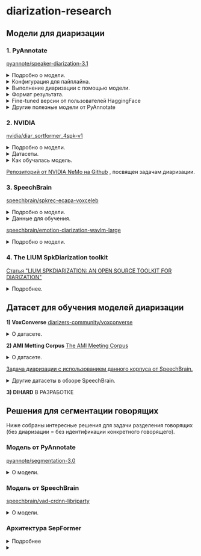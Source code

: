 # diarization-research

## Модели для диаризации
### 1. PyAnnotate <br>
[pyannote/speaker-diarization-3.1](https://huggingface.co/pyannote/speaker-diarization-3.1) <br>

<details>
  <summary>Подробно о модели.</summary>
  
  1. Разделяет аудиозапись на сегменты, где активен каждый говорящий. <br>
  2. Присваивает каждому сегменту уникальный идентификатор говорящего. <br>

  Модель умеет работать с перекрывающейся речью, многоканальными аудио, возможна работа в реальном времени.<br>
  
  **Технические детали**<br>
  - Модель: pyannote/speaker-diarization-3.1.<br>

  - Фреймворк: PyTorch.<br>
  
  - Предобученные веса: Доступны через Hugging Face Model Hub. (Необходимо проверить условия лицензии для коммерческого использования.) <br>
  
  - Языки: Многоязычная поддержка, но с акцентом на английский язык.<br>
  
  - Требования к оборудованию:<br>
  
    - Минимум: CPU (рекомендуется многоядерный процессор).<br>
    
    - Оптимально: GPU (например, NVIDIA с поддержкой CUDA).<br>
</details>

<details>
  <summary>Конфигурация для пайплайна.</summary>
 
```
  version: 3.1.0
  pipeline:
    name: pyannote.audio.pipelines.SpeakerDiarization
    params:
      clustering: AgglomerativeClustering
      embedding: pyannote/wespeaker-voxceleb-resnet34-LM
      embedding_batch_size: 32
      embedding_exclude_overlap: true
      segmentation: pyannote/segmentation-3.0
      segmentation_batch_size: 32
  params:
    clustering:
      method: centroid
      min_cluster_size: 12  # Минимальное количество сегментов, необходимых для формирования кластера.
      threshold: 0.7045654963945799   # Пороговое значение для определения, насколько близко должны быть сегменты, чтобы быть объединенными в один кластер.
    segmentation:
      min_duration_off: 0.0  # Паузы не учитываются.
```
1) **Сегментация:** Аудио разделяется на сегменты, где активен каждый говорящий.

2) **Извлечение эмбеддингов:** Для каждого сегмента извлекаются векторные представления (эмбеддинги) с использованием модели wespeaker-voxceleb-resnet34-LM.

3) **Кластеризация:** Сегменты группируются по говорящим с использованием агломеративной кластеризации.
</details>

<details>
  <summary>Выполнение диаризации с помощью модели.</summary>
  
  ```
  from pyannote.audio import Pipeline, Audio
  import torch
  
  
  class EndpointHandler:
      def __init__(self, path=""):
          # initialize pretrained pipeline
          self._pipeline = Pipeline.from_pretrained("pyannote/speaker-diarization-3.1")
  
          # send pipeline to GPU if available
          if torch.cuda.is_available():
              self._pipeline.to(torch.device("cuda"))
  
          # initialize audio reader
          self._io = Audio()
  
      def __call__(self, data):
          inputs = data.pop("inputs", data)
          waveform, sample_rate = self._io(inputs)
  
          parameters = data.pop("parameters", dict())
          diarization = self.pipeline(
              {"waveform": waveform, "sample_rate": sample_rate}, **parameters
          )
  
          processed_diarization = [
              {
                  "speaker": speaker,
                  "start": f"{turn.start:.3f}",
                  "end": f"{turn.end:.3f}",
              }
              for turn, _, speaker in diarization.itertracks(yield_label=True)
          ]
          return {"diarization": processed_diarization}
```
Этот код:

1. Загружает предобученный пайплайн для диаризации.

2. Читает аудиофайл и преобразует его в waveform.

3. Применяет пайплайн для разделения аудио на сегменты с идентификацией говорящих.

4. Возвращает результат.
</details>

<details>
  <summary>Формат результата.</summary>
  
  ```
  {
    "diarization": [
      {"speaker": "SPEAKER_01", "start": "0.000", "end": "2.345"},
      {"speaker": "SPEAKER_02", "start": "2.346", "end": "5.678"},
      ...
    ]
  }
  ```
</details>

<details>
  <summary>Fine-tuned версии от пользователей HaggingFace</summary>

  |Модель|Результаты|Гиперпараметры|Данные для дообучения|
  |-|--------|---|--|
  |[JSWOOK/pyannote_3_fine_tuning](https://huggingface.co/JSWOOK/pyannote_3_fine_tuning)|Loss: 0.3134 <br> Model Preparation Time: 0.0048<br> Der: 0.0888<br> False Alarm: 0.0134<br> Missed Detection: 0.0337<br> Confusion: 0.0417|learning_rate: 5e-05<br> train_batch_size: 32<br> eval_batch_size: 32<br> seed: 42<br> optimizer: Adam with betas=(0.9,0.999) and epsilon=1e-08<br> lr_scheduler_type: cosine<br> num_epochs: 10|[diarizers-community/voxconverse dataset](https://huggingface.co/datasets/diarizers-community/voxconverse)|
  |[nairaxo/diarization-model-ary](https://huggingface.co/nairaxo/diarization-model-ary) <br><br> [статья автора о диаризации](https://arxiv.org/pdf/2412.12143) > новый подход в идентификации **одного** говорящего в реальном времени, комбинация офлайн и онлайн методов|Loss: 0.3412<br> Der: 0.1116<br> False Alarm: 0.0194<br> Missed Detection: 0.0267<br> Confusion: 0.0655|learning_rate: 0.001<br> train_batch_size: 32<br> eval_batch_size: 32<br> seed: 42<br> optimizer: Use OptimizerNames.ADAMW_TORCH with betas=(0.9,0.999) and epsilon=1e-08 and optimizer_args=No additional optimizer arguments<br> lr_scheduler_type: cosine<br> num_epochs: 5|[talkbank/callhome](https://huggingface.co/datasets/talkbank/callhome), спонтанные телефонные разговоры, языки: англ., кит., япон., нем., испанский|
  |||||
  
</details>

<details>
  <summary>Другие полезные модели от PyAnnotate</summary>

  - Для сегментации: [pyannote/segmentation-3.0](https://huggingface.1319lm.top/pyannote/segmentation-3.0) (описана ниже)
  - Для эмбеддинга: [pyannote/embedding](https://huggingface.1319lm.top/pyannote/embedding)
</details>

### 2. NVIDIA
[nvidia/diar_sortformer_4spk-v1](https://huggingface.co/nvidia/diar_sortformer_4spk-v1) <br>
<details>
  <summary>Подробно о модели.</summary>
  Предобученная модель для диаризции от NVIDIA. Поддерживает распознавание до 4 спикеров.

  - **Архитектура:** Sortformer ([Статья "Sortformer: Seamless Integration of Speaker Diarization and ASR by Bridging Timestamps and Tokens"](https://arxiv.org/pdf/2409.06656)) — новая архитектура для диаризации, основана на трансформерах + механизм self-attention. Новизна заключается в сортировке и перестановке элементов последовательности.

*Модель динамически перестраивает входные данные (например, спектрограммы) в порядке, который лучше подходит для разделения звука. Это позволяет модели более эффективно выделять целевые источники звука.*

  - На вход подается моноканальное аудио (обычно .wav с ЧД 16 кГц).
  - На выходе получаем матрицу TхS:
    - S — максимальное количество говорящих. T — общее количество фреймов, включая заполненные нулями. Каждый фрейм соответствует сегменту аудио длительностью 0,08 секунды.
Каждый элемент матрицы T x S представляет вероятность активности говорящего в диапазоне [0, 1]. Например, элемент матрицы a(150, 2) = 0,95 указывает на 95% вероятность активности второго говорящего в течение временного диапазона [12,00, 12,08] секунд.

  **Ограничения:**

  - Оптимизирована на распознавание до 4 говорящих. Если спикеров больше — может снизиться качество.
  - Работает в офлайн-режиме (The model operates in a non-streaming mode (offline mode)).
  - Максимальная продолжительность тестовой записи зависит от доступной памяти GPU. Для модели RTX A6000 48GB предел составляет около 12 минут.
  - Модель была обучена на общедоступных наборах речевых данных, в основном на английском языке. В результате: а) Производительность может ухудшиться на русской речи. и б) Производительность также может ухудшиться на данных, не похожих на обучающие, например записи в шумных условиях.
</details>

<details>
  <summary>Датасеты.</summary>
  
  Sortformer был обучен на комбинации 2030 часов реальных разговоров и 5150 часов или имитированных аудиосмесей, созданных симулятором речевых данных NeMo.

  Training Datasets (Real conversations)
  
  - Fisher English (LDC)
  - 2004-2010 NIST Speaker Recognition Evaluation (LDC)
  - Librispeech
  - AMI Meeting Corpus
  - VoxConverse-v0.3
  - ICSI
  - AISHELL-4
  - Third DIHARD Challenge Development (LDC)
  - 2000 NIST Speaker Recognition Evaluation, split1 (LDC)

Training Datasets (Used to simulate audio mixtures)

- 2004-2010 NIST Speaker Recognition Evaluation (LDC)
- Librispeech
</details>

<details>
  <summary>Как обучалась модель.</summary>
  
  - Обучалась на 8 nodes of 8×NVIDIA Tesla V100 GPUs.
  - Использовались 90 секундные обучающие образцы.
  - batch size: 4.
  - [Пример скрипта для обучения](https://github.com/NVIDIA/NeMo/blob/main/examples/speaker_tasks/diarization/neural_diarizer/sortformer_diar_train.py).
  - [base config](https://github.com/NVIDIA/NeMo/blob/main/examples/speaker_tasks/diarization/conf/neural_diarizer/sortformer_diarizer_hybrid_loss_4spk-v1.yaml).
</details>

[Репозиторий от NVIDIA NeMo на Github](https://github.com/NVIDIA/NeMo/tree/main/examples/speaker_tasks/diarization) , посвящен задачам диаризации.

### 3. SpeechBrain
[speechbrain/spkrec-ecapa-voxceleb](https://huggingface.co/speechbrain/spkrec-ecapa-voxceleb) <br>
<details>
  <summary>Подробно о модели.</summary>
    
  **Внимание:** модель предназначется для верификации говорящих, но её можно адаптировать для диаризации (возможно, добавив этап кластеризации).
  <details>
  <summary>Возможный код для адаптации.</summary>
  
  ```
  # Извлечение эмбеддингов
  from speechbrain.pretrained import EncoderClassifier
  classifier = EncoderClassifier.from_hparams(source="speechbrain/spkrec-ecapa-voxceleb")
  embeddings = classifier.encode_batch("audio.wav")

  # Кластеризация эмбеддингов
  from sklearn.cluster import KMeans # алгоритм k-means для кластеризации данных
  kmeans = KMeans(n_clusters=num_speakers)
  labels = kmeans.fit_predict(embeddings)
  ```

</details>
   
  **Архитектура:** ECAPA-TDNN (Enhanced CNN-Augmented TDNN) — современная архитектура для извлечения эмбеддингов.
   
  * Сверточные слои (CNN): Для извлечения локальных признаков.
  * Механизмы внимания (Attention): Для учета глобальных зависимостей.
  * Канальное внимание (Channel Attention): Для улучшения качества эмбеддингов.

**Входные данные**

* Аудио: Модель принимает на вход аудиосигнал (например, в формате .wav).
* Частота дискретизации: 16 кГц.

**Выходные данные**

* Эмбеддинги: Модель возвращает векторные представления размерностью 192.

</details>

<details>
  <summary>Данные для обучения.</summary>
  
  * Модель обучена на датасете VoxCeleb (Voxceleb 1+ Voxceleb2), который содержит более 100 000 записей речи от более чем 1 000 говорящих.
  * VoxCeleb включает записи из интервью, ток-шоу и других публичных выступлений.

</details>


[speechbrain/emotion-diarization-wavlm-large](https://huggingface.co/speechbrain/spkrec-ecapa-voxceleb) <br>
<details>
  <summary>Подробно о модели.</summary>

  **Внимание:** данная модель обучена для диаризации **эмоций,** а не спикеров. Но можно глянуть. Статья про модель [SPEECH EMOTION DIARIZATION: WHICH EMOTION APPEARS WHEN?](https://arxiv.org/pdf/2306.12991)

  * Обучена для распознавания базовых эмоций (happy, sad, angry, neutral)
  * Собран отдельный датасет the Zaion Emotion Dataset (ZED).
    * Он содержит 180 высказываний длительностью от 1 до 15 секунд и охватывает 73 спикера разного возраста и пола.
  * EDER(Emotion Diarization Error Rate) = 29.7.
</details>

### 4. The LIUM SpkDiarization toolkit
[Статья "LIUM SPKDIARIZATION: AN OPEN SOURCE TOOLKIT FOR DIARIZATION"](https://hal.science/hal-01433518/document)

<details>
  <summary>Подробнее.</summary>
  Это открытй инструмент для диаризации, разработанный лабораторией LIUM (Laboratoire d'Informatique de l'Université du Mans).<br>
  Используются следующие методы:

  * Извлечение признаков — MFCC.
  * Кластеризация — алгоритм гауссовых смесей (GMM).
  * Сегмантация — результаты сохраняются в формате RTTM.

  Важно: инструмент написан на Java. Перед работой следует установить Java, а также скачать инструмент с [официального сайта.](https://projets-lium.univ-lemans.fr/spkdiarization/)
  ```
  п
  ```
</details>

## Датасет для обучения моделей диаризации
**1) VoxConverse**
[diarizers-community/voxconverse](https://huggingface.co/speechbrain/emotion-diarization-wavlm-large)

<details>
  <summary>О датасете.</summary>
  50 часов звучащей речи. Преимущественно английский язык.
  
  Датасет содержит следующие данные:

  - **Аудиозаписи**
  
    - Формат: .wav (16 кГц, моно).
    
    - Источники: Публичные видео с YouTube (например, интервью, дебаты, ток-шоу).
  
  - **Аннотации**
  
    - Формат: RTTM (Rich Transcription Time Marked).
    
    - Содержание: Временные метки для каждого сегмента речи с указанием идентификатора говорящего.
  
  **Плюсы**
  1. Реальная и разнообразная речь: ютуб-шоу, дебаты.
  2. Открыт и готов к использованию.
  3. Аннотации прописаны вручную.
</details>

**2) AMI Metting Corpus**
[The AMI Meeting Corpus](https://groups.inf.ed.ac.uk/ami/corpus/)
<details>
  <summary>О датасете.</summary>
  100 часов записей совещаний.

  * Формат: видео, mp4. Придется переводить в wav.
  * Язык: английский (не родной язык для спикеров).
  * Запись велась в 3 разных помещениях.
  * Ручная орфографическая транскрипция.
  * Лицензия на корпус позволяет пользователям копировать, распространять и отображать данные для любых целей при условии указания проекта AMI.
</details>

[Задача диаризации с использованием данного корпуса от SpeechBrain.](https://github.com/speechbrain/speechbrain/blob/develop/recipes/AMI/Diarization/README.md)

<details>
  <summary>Другие датасеты в обзоре SpeechBrain.</summary>
  
  * SpeechBrain собрали перечень датасетов для разных задач обработки речи ([GitHub](https://github.com/speechbrain/speechbrain/tree/develop/recipes)). Из интересного -> [Speaker recognition на данных VoxCeleb](https://github.com/speechbrain/speechbrain/tree/develop/recipes/VoxCeleb/SpeakerRec).

  * Датасетов для диаризации больше не представлено.

</details>

**3) DIHARD**
В РАЗРАБОТКЕ

## Решения для сегментации говорящих
Ниже собраны интересные решения для задачи разделения говорящих (без диаризации = без идентификации конкретного говорящего).

### Модель от PyAnnotate
[pyannote/segmentation-3.0](https://huggingface.1319lm.top/pyannote/segmentation-3.0)

<details>
  <summary>О модели.</summary>
  Модель возвращает временные метки (start, end) для каждого сегмента, где активна речь. <br>
  
  **Преимущества:**
  
  - Легко интегрируется в другие решения от библиотеки PyAnnotate.audio <br>
  - Хорошо работает с шумными аудио.
  - Обучена на комбинации стандартных датасетов (AISHELL, AliMeeting, AMI, AVA-AVD, DIHARD, Ego4D, MSDWild, REPERE, and VoxConverse).
  - 
    **Недостатки:**
  
  - Требует много вычислительных ресурсов.<br>
  - Модель обучена в основном на английской речи, может хуже справляться с другими языками.
  - Может хуже справляться с нетипичными сценариями (данные обучения — дебаты, ток-шоу, интервью, телефонные разговоры).
</details>

### Модель от SpeechBrain
[speechbrain/vad-crdnn-libriparty](https://huggingface.co/speechbrain/vad-crdnn-libriparty)

<details>
  <summary>О модели.</summary>
  Модель возвращает матрицу вида: номер сегмента + старт + конец + наличие/отсутствие речи.

  ```
  segment_001  0.00  2.57 NON_SPEECH
  segment_002  2.57  8.20 SPEECH
  segment_003  8.20  9.10 NON_SPEECH
  segment_004  9.10  10.93 SPEECH
  segment_005  10.93  12.00 NON_SPEECH
  segment_006  12.00  14.40 SPEECH
  segment_007  14.40  15.00 NON_SPEECH
  segment_008  15.00  17.70 SPEECH
  ```
  * Принимает на вход аудио формата: моно, 16 кГц.
  * Обучалась на следующих датасетах:

     - LibriParty: https://drive.google.com/file/d/1--cAS5ePojMwNY5fewioXAv9YlYAWzIJ/view?usp=sharing
     - Musan: https://www.openslr.org/resources/17/musan.tar.gz
     - CommonLanguage: https://zenodo.org/record/5036977/files/CommonLanguage.tar.gz?download=1

</details>

### Архитектура SepFormer
<details>
  <summary>Подробнее</summary>
  
  Архитектура нейросети, основанная на трансформерах и механизме self-attention.<br>
  **Характеристики:** 
  
  - Масштабируется (работает с 2-3 и более говорящими).<br>
  - Учитывает контекст аудио (self-attention анализирует глобальные зависимости в аудиосигнале).<br>
  - Эффективно работает с шумом.<br>
    
  **Недостатки:**
  
  - Трансформеры требует много вычислительных ресурсов.<br>
  - Для обучения SepFormer требуется большой объем размеченных данных.

  **Модели:**
  
  - [speechbrain/sepformer-wham](https://huggingface.1319lm.top/speechbrain/sepformer-wham)
</details>


<details>
  <summary></summary>
  текст
  ```
  п
  ```
</details>
